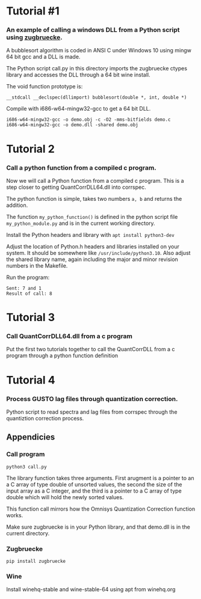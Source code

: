 # Tutorial #1
### An example of calling a windows DLL from a Python script using [zugbruecke](https://zugbruecke.readthedocs.io/en/latest/).

A bubblesort algorithm is coded in ANSI C under Windows 10 using mingw 64 bit gcc and a DLL is made.

The Python script call.py in this directory imports the zugbruecke ctypes library and accesses the DLL through a 64 bit wine install.

The void function prototype is:
```
__stdcall __declspec(dllimport) bubblesort(double *, int, double *)
```

Compile with i686-w64-mingw32-gcc to get a 64 bit DLL.
```
i686-w64-mingw32-gcc -o demo.obj -c -O2 -mms-bitfields demo.c
i686-w64-mingw32-gcc -o demo.dll -shared demo.obj
```


# Tutorial 2
### Call a python function from a compiled c program.

Now we will call a Python function from a compiled c program.  This is a step closer to getting QuantCorrDLL64.dll into corrspec.

The python function is simple, takes two numbers ```a, b``` and returns the addition.

The function ```my_python_function()``` is defined in the python script file ```my_python_module.py``` and is in the current working directory.

Install the Python headers and library with ```apt install python3-dev```

Adjust the location of Python.h headers and libraries installed on your system.  It should be somewhere like ```/usr/include/python3.10```.  Also adjust the shared library name, again including the major and minor revision numbers in the Makefile.

Run the program: 
```./prog
Sent: 7 and 1
Result of call: 8
```

# Tutorial 3
### Call QuantCorrDLL64.dll from a c program
Put the first two tutorials together to call the QuantCorrDLL from a c program through a python function definition


# Tutorial 4
### Process GUSTO lag files through quantization correction.

Python script to read spectra and lag files from corrspec through the quantiztion correction process.

## Appendicies
### Call program
```
python3 call.py
```

The library function takes three arguments.  First arugment is a pointer to an a C array of type double of unsorted values, the second the size of the input array as a C integer, and the third is a pointer to a C array of type double which will hold the newly sorted values.

This function call mirrors how the Omnisys Quantization Correction function works.

Make sure zugbruecke is in your Python library, and that demo.dll is in the current directory.

### Zugbruecke
```
pip install zugbruecke
```

### Wine
Install winehq-stable and wine-stable-64 using apt from winehq.org
